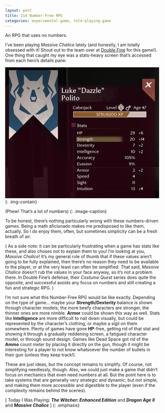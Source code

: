 ```yaml
---
layout: post
title: 214 Number-Free RPG
categories: experimental-game, role-playing-game
---
```

An RPG that uses no numbers.

I’ve been playing *Massive Chalice* lately (and honestly, I am totally obsessed with it! Shout out to the team over at [Double Fine](http://www.doublefine.com) for this game!).  One thing that caught my eye was a stats-heavy screen that’s accessed from each hero’s details pane:

![MassiveChalice](/img/games/214_Number_Free_RPG.png "Massive Chalice"){: .img-contain}

(Phew! That’s a lot of numbers)
{: .image-caption}

To be honest, there’s nothing particularly wrong with these numbers-driven games.  Being a math aficionado makes me predisposed to like them, actually.  So I do enjoy them, often, but sometimes simplicity can be a fresh breath of air.  

( As a side note: it can be particularly frustrating when a game has stats like these, and also choses not to explain them to you! I’m looking at you, *Massive Chalice*!  It’s my general rule of thumb that if these values aren’t going to be fully explained, then there’s no reason they need to be available to the player, or at the very least can often be simplified.  That said, *Massive Chalice* doesn’t rub the values in your face anyway, so it’s not a problem there.  In Double Fine’s defense, their *Costume Quest* series does quite the opposite, and successful avoids any focus on numbers and still creating a fun and strategic RPG. )

I’m not sure what this Number-Free RPG would be like exactly.  Depending on the type of game… maybe your **Strength/Dexterity** balance is shown through character models; the more beefy characters are stronger, the thinner ones are more nimble.  **Armor** could be shown this way as well.  Stats like **Intelligence** are more difficult to nail down visually, but could be represented by the character’s clothing, or maybe a sigil on them somewhere.  Plenty of games have gone **HP**-free, getting rid of that stat and showing it through a gradually reddening screen, a fatigued character model, or through sound design.  Games like Dead Space got rid of the **Ammo** count meter by placing it directly on the gun, though it might be interesting for a player to not know whatsoever the number of bullets in their gun (unless they keep track!).

These are just ideas, but the concept remains to simplify.  Of course, not simplifying needlessly, though.  Also, we could just make a game that didn’t focus on mechanics that even need numbers at all.  But the point here is to take systems that are generally very strategic and dynamic, but not simple, and making them more accessible and digestible to the player (even if the complexity remains behind the scenes).

[ Today I Was Playing: ***The Witcher: Enhanced Edition*** and ***Dragon Age II*** and ***Massive Chalice*** ]
{: .emphasis}


